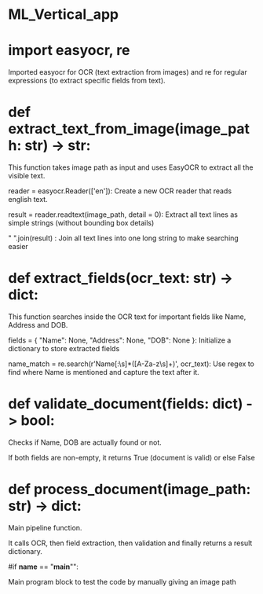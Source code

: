# ML_Vertical_app

# import easyocr, re

Imported easyocr for OCR (text extraction from images) and re for regular expressions (to extract specific fields from text).

# def extract_text_from_image(image_path: str) -> str:

This function takes image path as input and uses EasyOCR to extract all the visible text.

reader = easyocr.Reader(['en']): Create a new OCR reader that reads english text. 

result = reader.readtext(image_path, detail = 0): Extract all text lines as simple strings (without bounding box details)

" ".join(result) : Join all text lines into one long string to make searching easier

# def extract_fields(ocr_text: str) -> dict:

This function searches inside the OCR text for important fields like Name, Address and DOB.

fields = { "Name": None, "Address": None, "DOB": None }: Initialize a dictionary to store extracted fields

name_match = re.search(r'Name[:\s]*([A-Za-z\s]+)', ocr_text): Use regex to find where Name is mentioned and capture the text after it.

# def validate_document(fields: dict) -> bool:

Checks if Name, DOB are actually found or not.

If both fields are non-empty, it returns True (document is valid) or else False

# def process_document(image_path: str) -> dict:

Main pipeline function.

It calls OCR, then field extraction, then validation and finally returns a result dictionary.

#if __name__ == "__main__"": 

Main program block to test the code by manually giving an image path

